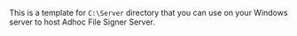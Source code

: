 This is a template for `C:\Server` directory that you can use on your Windows server to host Adhoc File Signer Server.
